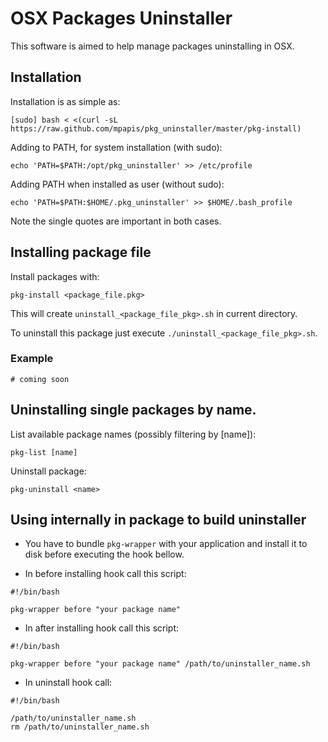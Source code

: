 # OSX Packages Uninstaller

This software is aimed to help manage packages uninstalling in OSX.

## Installation

Installation is as simple as:

    [sudo] bash < <(curl -sL https://raw.github.com/mpapis/pkg_uninstaller/master/pkg-install)

Adding to PATH, for system installation (with sudo):

    echo 'PATH=$PATH:/opt/pkg_uninstaller' >> /etc/profile
    
Adding PATH when installed as user (without sudo):

    echo 'PATH=$PATH:$HOME/.pkg_uninstaller' >> $HOME/.bash_profile

Note the single quotes are important in both cases.

## Installing package file

Install packages with:

    pkg-install <package_file.pkg>

This will create `uninstall_<package_file_pkg>.sh` in current directory.

To uninstall this package just execute `./uninstall_<package_file_pkg>.sh`.

### Example

    # coming soon

## Uninstalling single packages by name.

List available package names (possibly filtering by [name]):

    pkg-list [name]

Uninstall package:

    pkg-uninstall <name>

## Using internally in package to build uninstaller

- You have to bundle `pkg-wrapper` with your application 
and install it to disk before executing the hook bellow.

- In before installing hook call this script:

```
#!/bin/bash

pkg-wrapper before "your package name"
```

- In after installing hook call this script:

```
#!/bin/bash

pkg-wrapper before "your package name" /path/to/uninstaller_name.sh
```

- In uninstall hook call:

```
#!/bin/bash

/path/to/uninstaller_name.sh
rm /path/to/uninstaller_name.sh
```

